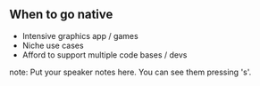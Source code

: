 ##  When to go native

* Intensive graphics app / games
* Niche use cases
* Afford to support multiple code bases / devs

note:
    Put your speaker notes here.
    You can see them pressing 's'.
